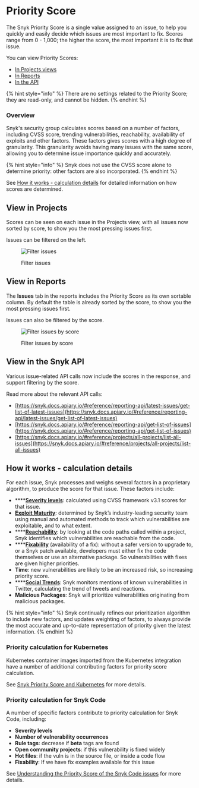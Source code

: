 # Priority Score

The Snyk Priority Score is a single value assigned to an issue, to help you quickly and easily decide which issues are most important to fix. Scores range from 0 - 1,000; the higher the score, the most important it is to fix that issue.

You can view Priority Scores:

* [In Projects views](priority-score.md#view-in-projects)
* [In Reports](priority-score.md#view-in-reports)
* [In the API](priority-score.md#view-in-the-snyk-api)

{% hint style="info" %}
There are no settings related to the Priority Score; they are read-only, and cannot be hidden.
{% endhint %}

### Overview

Snyk's security group calculates scores based on a number of factors, including CVSS score, trending vulnerabilities, reachability, availability of exploits and other factors. These factors gives scores with a high degree of granularity. This granularity avoids having many issues with the same score, allowing you to determine issue importance quickly and accurately.

{% hint style="info" %}
Snyk does not use the CVSS score alone to determine priority: other factors are also incorporated.
{% endhint %}

See [How it works - calculation details](priority-score.md#how-it-works-calculation-details) for detailed information on how scores are determined.

## View in Projects

Scores can be seen on each issue in the Projects view, with all issues now sorted by score, to show you the most pressing issues first.

Issues can be filtered on the left.

<figure><img src="../../.gitbook/assets/screen_shot_2021-07-14_at_1.41.24_pm.png" alt="Filter issues"><figcaption><p>Filter issues</p></figcaption></figure>

## View in Reports

The **Issues** tab in the reports includes the Priority Score as its own sortable column. By default the table is already sorted by the score, to show you the most pressing issues first.

Issues can also be filtered by the score.

<figure><img src="../../.gitbook/assets/screen_shot_2021-07-14_at_1.43.32_pm.png" alt="Filter issues by score"><figcaption><p>Filter issues by score</p></figcaption></figure>

## View in the Snyk API

Various issue-related API calls now include the scores in the response, and support filtering by the score.

Read more about the relevant API calls:

* [https://snyk.docs.apiary.io/#reference/reporting-api/latest-issues/get-list-of-latest-issues](https://snyk.docs.apiary.io/#reference/reporting-api/latest-issues/get-list-of-latest-issues)
* [https://snyk.docs.apiary.io/#reference/reporting-api/get-list-of-issues](https://snyk.docs.apiary.io/#reference/reporting-api/get-list-of-issues)
* [https://snyk.docs.apiary.io/#reference/projects/all-projects/list-all-issues](https://snyk.docs.apiary.io/#reference/projects/all-projects/list-all-issues)

## How it works - calculation details

For each issue, Snyk processes and weighs several factors in a proprietary algorithm, to produce the score for that issue. These factors include:

* \*\*\*\*[**Severity levels**](severity-levels.md): calculated using CVSS framework v3.1 scores for that issue.
* [**Exploit Maturity**](https://snyk.io/blog/whats-so-wild-about-exploits-in-the-wild-and-how-can-we-prioritize-accordingly/): determined by Snyk’s industry-leading security team using manual and automated methods to track which vulnerabilities are exploitable, and to what extent.
* \*\*\*\*[**Reachability**](reachable-vulnerabilities.md): by looking at the code paths called within a project, Snyk identifies which vulnerabilities are reachable from the code.
* \*\*\*\*[**Fixability**](../../scan-application-code/snyk-open-source/starting-to-fix-vulnerabilities/vulnerability-fix-types.md) (availability of a fix): without a safer version to upgrade to, or a Snyk patch available, developers must either fix the code themselves or use an alternative package. So vulnerabilities with fixes are given higher priorities.
* **Time**: new vulnerabilities are likely to be an increased risk, so increasing priority score.
* \*\*\*\*[**Social Trends**](prioritize-by-social-trends.md): Snyk monitors mentions of known vulnerabilities in Twitter, calculating the trend of tweets and reactions.
* **Malicious Packages**: Snyk will prioritize vulnerabilities originating from malicious packages.

{% hint style="info" %}
Snyk continually refines our prioritization algorithm to include new factors, and updates weighting of factors, to always provide the most accurate and up-to-date representation of priority given the latest information.
{% endhint %}

### Priority calculation for Kubernetes

Kubernetes container images imported from the Kubernetes integration have a number of additional contributing factors for priority score calculation.

See [Snyk Priority Score and Kubernetes](../../scan-containers/kubernetes-integration/kubernetes-integration-ui-explained/snyk-priority-score-and-kubernetes.md) for more details.

### Priority calculation for Snyk Code

A number of specific factors contribute to priority calculation for Snyk Code, including:

* **Severity levels**
* **Number of vulnerability occurrences**
* **Rule tags**: decrease if **beta** tags are found
* **Open community projects**: if this vulnerability is fixed widely
* **Hot files**: if the vuln is in the source file, or inside a code flow
* **Fixability**: If we have fix examples available for this issue

See [Understanding the Priority Score of the Snyk Code issues](../../scan-application-code/snyk-code/exploring-and-working-with-the-snyk-code-results/understanding-the-priority-score-of-the-snyk-code-issues.md) for more details.
